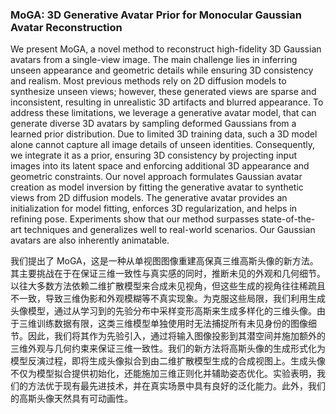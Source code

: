 ### MoGA: 3D Generative Avatar Prior for Monocular Gaussian Avatar Reconstruction

We present MoGA, a novel method to reconstruct high-fidelity 3D Gaussian avatars from a single-view image. The main challenge lies in inferring unseen appearance and geometric details while ensuring 3D consistency and realism. Most previous methods rely on 2D diffusion models to synthesize unseen views; however, these generated views are sparse and inconsistent, resulting in unrealistic 3D artifacts and blurred appearance. To address these limitations, we leverage a generative avatar model, that can generate diverse 3D avatars by sampling deformed Gaussians from a learned prior distribution. Due to limited 3D training data, such a 3D model alone cannot capture all image details of unseen identities. Consequently, we integrate it as a prior, ensuring 3D consistency by projecting input images into its latent space and enforcing additional 3D appearance and geometric constraints. Our novel approach formulates Gaussian avatar creation as model inversion by fitting the generative avatar to synthetic views from 2D diffusion models. The generative avatar provides an initialization for model fitting, enforces 3D regularization, and helps in refining pose. Experiments show that our method surpasses state-of-the-art techniques and generalizes well to real-world scenarios. Our Gaussian avatars are also inherently animatable.

我们提出了 MoGA，这是一种从单视图图像重建高保真三维高斯头像的新方法。其主要挑战在于在保证三维一致性与真实感的同时，推断未见的外观和几何细节。以往大多数方法依赖二维扩散模型来合成未见视角，但这些生成的视角往往稀疏且不一致，导致三维伪影和外观模糊等不真实现象。为克服这些局限，我们利用生成头像模型，通过从学习到的先验分布中采样变形高斯来生成多样化的三维头像。由于三维训练数据有限，这类三维模型单独使用时无法捕捉所有未见身份的图像细节。因此，我们将其作为先验引入，通过将输入图像投影到其潜空间并施加额外的三维外观与几何约束来保证三维一致性。我们的新方法将高斯头像的生成形式化为模型反演过程，即将生成头像拟合到由二维扩散模型生成的合成视图上。生成头像不仅为模型拟合提供初始化，还能施加三维正则化并辅助姿态优化。实验表明，我们的方法优于现有最先进技术，并在真实场景中具有良好的泛化能力。此外，我们的高斯头像天然具有可动画性。
